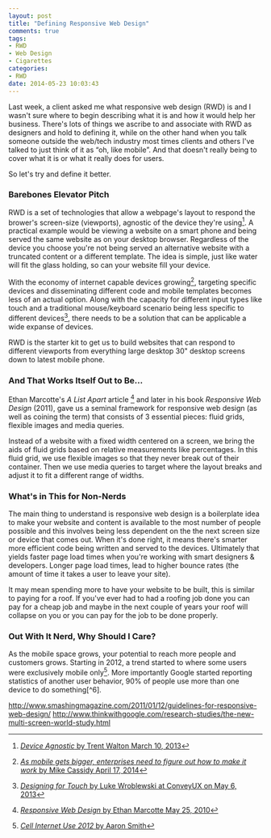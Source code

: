 ```yaml
---
layout: post
title: "Defining Responsive Web Design"
comments: true
tags:
- RWD
- Web Design
- Cigarettes
categories:
- RWD
date: 2014-05-23 10:03:43
---
```

Last week, a client asked me what responsive web design (RWD) is and I wasn't sure where to begin describing what it is and how it would help her business. There's lots of things we ascribe to and associate with RWD as designers and hold to defining it, while on the other hand when you talk someone outside the web/tech industry most times clients and others I've talked to just think of it as “oh, like mobile”. And that doesn't really being to cover what it is or what it really does for users.

So let's try and define it better.

### Barebones Elevator Pitch
RWD is a set of technologies that allow a webpage's layout to respond the brower's screen-size (viewports), agnostic of the device they're using[^1]. A practical example would be viewing a website on a smart phone and being served the same website as on your desktop browser. Regardless of the device you choose you're not being served an alternative website with a truncated content or a different template. The idea is simple, just like water will fit the glass holding, so can your website fill your device.

With the economy of internet capable devices growing[^2], targeting specific devices and disseminating different code and mobile templates becomes less of an actual option. Along with the capacity for different input types like touch and a traditional mouse/keyboard scenario being less specific to different devices[^3], there needs to be a solution that can be applicable a wide expanse of devices.

RWD is the starter kit to get us to build websites that can respond to different viewports from everything large desktop 30" desktop screens down to latest mobile phone.  

### And That Works Itself Out to Be...
Ethan Marcotte's _A List Apart_ article [^4] and later in his book _Responsive Web Design_ (2011), gave us a seminal framework for responsive web design (as well as coining the term) that consists of 3 essential pieces: fluid grids, flexible images and media queries.

Instead of a website with a fixed width centered on a screen, we bring the aids of fluid grids based on relative measurements like percentages. In this fluid grid, we use flexible images so that they never break out of their container. Then we use media queries to target where the layout breaks and adjust it to fit a different range of widths.

### What's in This for Non-Nerds
The main thing to understand is responsive web design is a boilerplate idea to make your website and content is available to the most number of people possible and this involves being less dependent on the the next screen size or device that comes out. When it's done right, it means there's smarter more efficient code being written and served to the devices. Ultimately that yields faster page load times when you're working with smart designers &amp; developers. Longer page load times, lead to higher bounce rates (the amount of time it takes a user to leave your site).

It may mean spending more to have your website to be built, this is similar to paying for a roof. If you've ever had to had a roofing job done you can pay for a cheap job and maybe in the next couple of years your roof will collapse on you or you can pay for the job to be done properly.

### Out With It Nerd, Why Should I Care?
As the mobile space grows, your potential to reach more people and customers grows. Starting in 2012, a trend started to where some users were exclusively mobile only[^5]. More importantly Google started reporting statistics of another user behavior, 90% of people use more than one device to do something[^6].


[^1]: [_Device Agnostic_ by Trent Walton March 10, 2013](http://trentwalton.com/2014/03/10/device-agnostic/)
[^2]: [_As mobile gets bigger, enterprises need to figure out how to make it work_ by Mike Cassidy April 17, 2014](http://bloomreach.com/2014/04/as-mobile-gets-bigger-enterprises-need-to-figure-out-how-to-make-it-work/)
[^3]: [_Designing for Touch_ by Luke Wroblewski at ConveyUX on May 6, 2013](http://www.lukew.com/presos/preso.asp?33)
[^4]: [_Responsive Web Design_ by Ethan Marcotte May 25, 2010](http://alistapart.com/article/responsive-web-design)
[^5]: [_Cell Internet Use 2012_ by Aaron Smith](http://www.pewinternet.org/2012/06/26/cell-internet-use-2012/)

http://www.smashingmagazine.com/2011/01/12/guidelines-for-responsive-web-design/
http://www.thinkwithgoogle.com/research-studies/the-new-multi-screen-world-study.html
